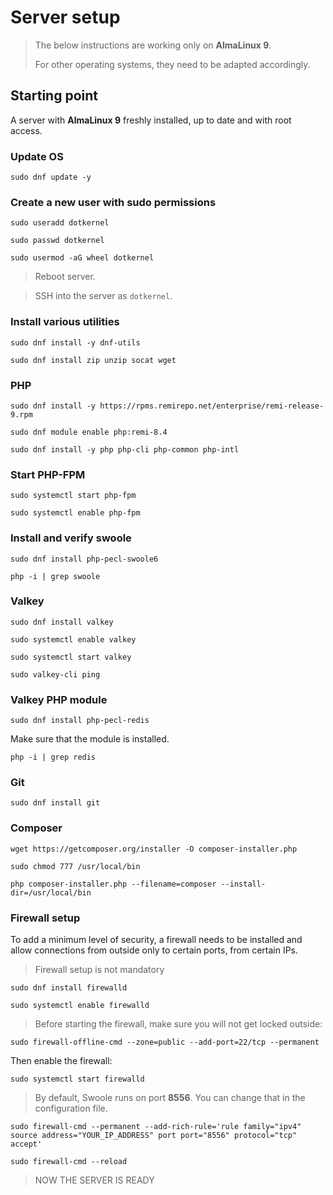 # Server setup

> The below instructions are working only on **AlmaLinux 9**.
>
> For other operating systems, they need to be adapted accordingly.

## Starting point

A server with **AlmaLinux 9** freshly installed, up to date and with root access.

### Update OS

```shell
sudo dnf update -y
```

### Create a new user with sudo permissions

```shell
sudo useradd dotkernel
```

```shell
sudo passwd dotkernel
```

```shell
sudo usermod -aG wheel dotkernel
```

> Reboot server.

> SSH into the server as `dotkernel`.

### Install various utilities

```shell
sudo dnf install -y dnf-utils
```

```shell
sudo dnf install zip unzip socat wget
```

### PHP

```shell
sudo dnf install -y https://rpms.remirepo.net/enterprise/remi-release-9.rpm
```

```shell
sudo dnf module enable php:remi-8.4
```

```shell
sudo dnf install -y php php-cli php-common php-intl
```

### Start PHP-FPM

```shell
sudo systemctl start php-fpm
```

```shell
sudo systemctl enable php-fpm
```

### Install and verify swoole

```shell
sudo dnf install php-pecl-swoole6
```

```shell
php -i | grep swoole
```

### Valkey

```shell
sudo dnf install valkey
```

```shell
sudo systemctl enable valkey
```

```shell
sudo systemctl start valkey
```

```shell
sudo valkey-cli ping
```

### Valkey PHP module

```shell
sudo dnf install php-pecl-redis
```

Make sure that the module is installed.

```shell
php -i | grep redis
```

### Git

```shell
sudo dnf install git
```

### Composer

```shell
wget https://getcomposer.org/installer -O composer-installer.php
```

```shell
sudo chmod 777 /usr/local/bin
```

```shell
php composer-installer.php --filename=composer --install-dir=/usr/local/bin
```

### Firewall setup

To add a minimum level of security, a firewall needs to be installed and allow connections from outside only to certain ports, from certain IPs.

> Firewall setup is not mandatory

```shell
sudo dnf install firewalld
```

```shell
sudo systemctl enable firewalld
```

> Before starting the firewall, make sure you will not get locked outside:

```shell
sudo firewall-offline-cmd --zone=public --add-port=22/tcp --permanent
```

Then enable the firewall:

```shell
sudo systemctl start firewalld
```

> By default, Swoole runs on port **8556**.
> You can change that in the configuration file.

```shell
sudo firewall-cmd --permanent --add-rich-rule='rule family="ipv4" source address="YOUR_IP_ADDRESS" port port="8556" protocol="tcp" accept'
```

```shell
sudo firewall-cmd --reload
```

> NOW THE SERVER IS READY
